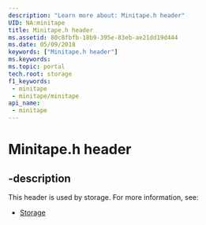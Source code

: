 ```yaml
---
description: "Learn more about: Minitape.h header"
UID: NA:minitape
title: Minitape.h header
ms.assetid: 80c8fbfb-18b9-395e-83eb-ae21dd19d444
ms.date: 05/09/2018
keywords: ["Minitape.h header"]
ms.keywords: 
ms.topic: portal
tech.root: storage
f1_keywords:
 - minitape
 - minitape/minitape
api_name:
 - minitape
---
```


# Minitape.h header


## -description

This header is used by storage. For more information, see:

- [Storage](../_storage/index.md)

